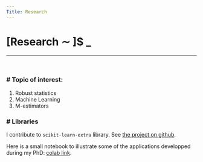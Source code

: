 ```yaml
---
Title: Research
---
```


# [Research ∼ ]$ _

---
&nbsp;

### \# Topic of interest:
1. Robust statistics
2. Machine Learning
3. M-estimators

### \# Libraries

I contribute to `scikit-learn-extra` library. See [the project on github](https://github.com/scikit-learn-contrib/scikit-learn-extra).

Here is a small notebook to illustrate some of the applications developped during my PhD: [colab link](https://colab.research.google.com/drive/1yyGCgmif1EXBNLBgM0DaZvPLyHuJW8zf?usp=sharing).
